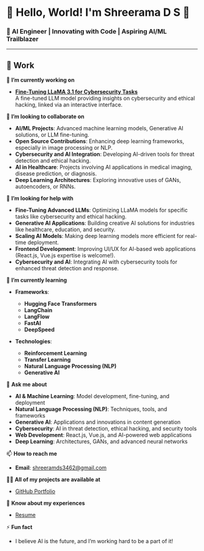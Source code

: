 # 👋 Hello, World! I'm Shreerama D S 🌟

### 🌟 AI Engineer | Innovating with Code | Aspiring AI/ML Trailblazer

---

## 🚀 **Work**

🔭 **I’m currently working on**  
- **[Fine-Tuning LLaMA 3.1 for Cybersecurity Tasks](https://github.com/shreeramdrao/cybersecurity-llama)**  
  A fine-tuned LLM model providing insights on cybersecurity and ethical hacking, linked via an interactive interface.  

👯 **I’m looking to collaborate on**  
- **AI/ML Projects**: Advanced machine learning models, Generative AI solutions, or LLM fine-tuning.  
- **Open Source Contributions**: Enhancing deep learning frameworks, especially in image processing or NLP.  
- **Cybersecurity and AI Integration**: Developing AI-driven tools for threat detection and ethical hacking.  
- **AI in Healthcare**: Projects involving AI applications in medical imaging, disease prediction, or diagnosis.  
- **Deep Learning Architectures**: Exploring innovative uses of GANs, autoencoders, or RNNs.  

🤝 **I’m looking for help with**  
- **Fine-Tuning Advanced LLMs**: Optimizing LLaMA models for specific tasks like cybersecurity and ethical hacking.  
- **Generative AI Applications**: Building creative AI solutions for industries like healthcare, education, and security.  
- **Scaling AI Models**: Making deep learning models more efficient for real-time deployment.  
- **Frontend Development**: Improving UI/UX for AI-based web applications (React.js, Vue.js expertise is welcome!).  
- **Cybersecurity and AI**: Integrating AI with cybersecurity tools for enhanced threat detection and response.  

🌱 **I’m currently learning**  
- **Frameworks**:  
  - **Hugging Face Transformers**  
  - **LangChain**  
  - **LangFlow**  
  - **FastAI**  
  - **DeepSpeed**  

- **Technologies**:  
  - **Reinforcement Learning**  
  - **Transfer Learning**  
  - **Natural Language Processing (NLP)**  
  - **Generative AI**  

💬 **Ask me about**  
- **AI & Machine Learning**: Model development, fine-tuning, and deployment  
- **Natural Language Processing (NLP)**: Techniques, tools, and frameworks  
- **Generative AI**: Applications and innovations in content generation  
- **Cybersecurity**: AI in threat detection, ethical hacking, and security tools  
- **Web Development**: React.js, Vue.js, and AI-powered web applications  
- **Deep Learning**: Architectures, GANs, and advanced neural networks  

📫 **How to reach me**  
- **Email**: shreeramds3462@gmail.com 

👨‍💻 **All of my projects are available at**  
- [GitHub Portfolio](https://github.com/shreeramdrao)   

📄 **Know about my experiences**  
- [Resume](https://drive.google.com/file/d/1ah4W1NKYXUzqPVJqPQPlWVa7bvC25dn6/view?usp=sharing)  

⚡ **Fun fact**  
- I believe AI is the future, and I’m working hard to be a part of it!  
